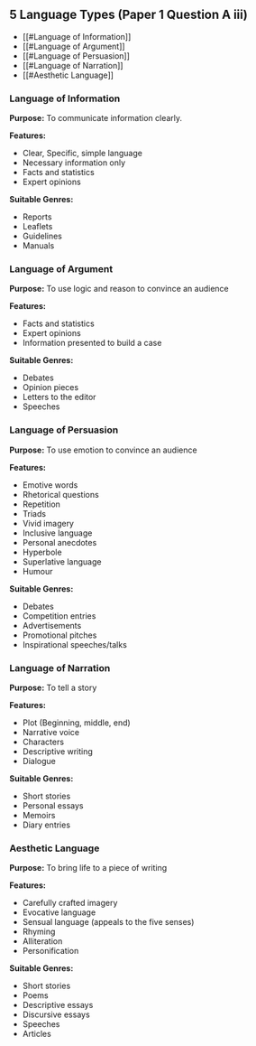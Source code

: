 ## 5 Language Types (Paper 1 Question A iii) 

- [[#Language of Information]]
- [[#Language of Argument]]
- [[#Language of Persuasion]]
- [[#Language of Narration]]
- [[#Aesthetic Language]]
### Language of Information 

 **Purpose:** 
To communicate information clearly. 
 
**Features:**
- Clear, Specific, simple language 
- Necessary information only
- Facts and statistics
- Expert opinions 

**Suitable Genres:**
- Reports
- Leaflets
- Guidelines
- Manuals

### Language of Argument 

**Purpose:**
To use logic and reason to convince an audience 

**Features:**
- Facts and statistics
- Expert opinions
- Information presented to build a case

**Suitable Genres:**
- Debates
- Opinion pieces
- Letters to the editor
- Speeches

### Language of Persuasion 

**Purpose:**
To use emotion to convince an audience

**Features:**
- Emotive words
- Rhetorical questions
- Repetition
- Triads
- Vivid imagery
- Inclusive language
- Personal anecdotes
- Hyperbole
- Superlative language
- Humour

**Suitable Genres:**
- Debates
- Competition entries
- Advertisements
- Promotional pitches
- Inspirational speeches/talks

### Language of Narration 

**Purpose:**
To tell a story

**Features:**
- Plot (Beginning, middle, end)
- Narrative voice
- Characters
- Descriptive writing
- Dialogue

**Suitable Genres:**
- Short stories
- Personal essays
- Memoirs
- Diary entries

### Aesthetic Language

**Purpose:**
To bring life to a piece of writing

**Features:**
- Carefully crafted imagery
- Evocative language
- Sensual language (appeals to the five senses)
- Rhyming
- Alliteration
- Personification

**Suitable Genres:**
- Short stories
- Poems
- Descriptive essays
- Discursive essays
- Speeches
- Articles
